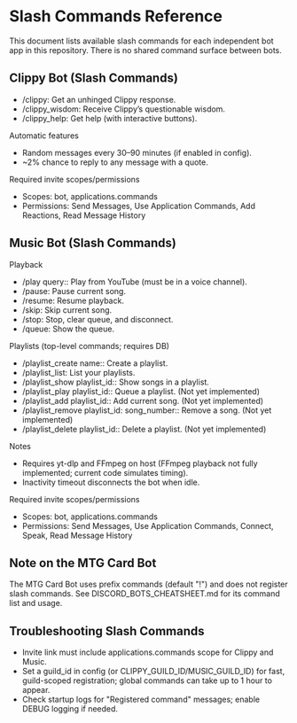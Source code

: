 # Slash Commands Reference

This document lists available slash commands for each independent bot app in this repository. There is no shared command surface between bots.

## Clippy Bot (Slash Commands)

- /clippy: Get an unhinged Clippy response.
- /clippy_wisdom: Receive Clippy’s questionable wisdom.
- /clippy_help: Get help (with interactive buttons).

Automatic features
- Random messages every 30–90 minutes (if enabled in config).
- ~2% chance to reply to any message with a quote.

Required invite scopes/permissions
- Scopes: bot, applications.commands
- Permissions: Send Messages, Use Application Commands, Add Reactions, Read Message History

## Music Bot (Slash Commands)

Playback
- /play query:<url or search>: Play from YouTube (must be in a voice channel).
- /pause: Pause current song.
- /resume: Resume playback.
- /skip: Skip current song.
- /stop: Stop, clear queue, and disconnect.
- /queue: Show the queue.

Playlists (top-level commands; requires DB)
- /playlist_create name:<text>: Create a playlist.
- /playlist_list: List your playlists.
- /playlist_show playlist_id:<number>: Show songs in a playlist.
- /playlist_play playlist_id:<number>: Queue a playlist. (Not yet implemented)
- /playlist_add playlist_id:<number>: Add current song. (Not yet implemented)
- /playlist_remove playlist_id:<number> song_number:<number>: Remove a song. (Not yet implemented)
- /playlist_delete playlist_id:<number>: Delete a playlist. (Not yet implemented)

Notes
- Requires yt-dlp and FFmpeg on host (FFmpeg playback not fully implemented; current code simulates timing).
- Inactivity timeout disconnects the bot when idle.

Required invite scopes/permissions
- Scopes: bot, applications.commands
- Permissions: Send Messages, Use Application Commands, Connect, Speak, Read Message History

## Note on the MTG Card Bot

The MTG Card Bot uses prefix commands (default "!") and does not register slash commands. See DISCORD_BOTS_CHEATSHEET.md for its command list and usage.

## Troubleshooting Slash Commands

- Invite link must include applications.commands scope for Clippy and Music.
- Set a guild_id in config (or CLIPPY_GUILD_ID/MUSIC_GUILD_ID) for fast, guild-scoped registration; global commands can take up to 1 hour to appear.
- Check startup logs for "Registered command" messages; enable DEBUG logging if needed.
